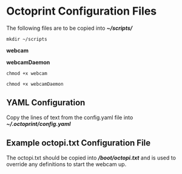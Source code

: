 # **Octoprint Configuration Files**

The following files are to be copied into __*~/scripts/*__

` mkdir ~/scripts `

__webcam__

__webcamDaemon__

` chmod +x webcam `

` chmod +x webcamDaemon `

## YAML Configuration

Copy the lines of text from the config.yaml file into __*~/.octoprint/config.yaml*__

## Example octopi.txt Configuration File

The octopi.txt should be copied into *__/boot/octopi.txt__* and is used to override any definitions to start the webcam up.

